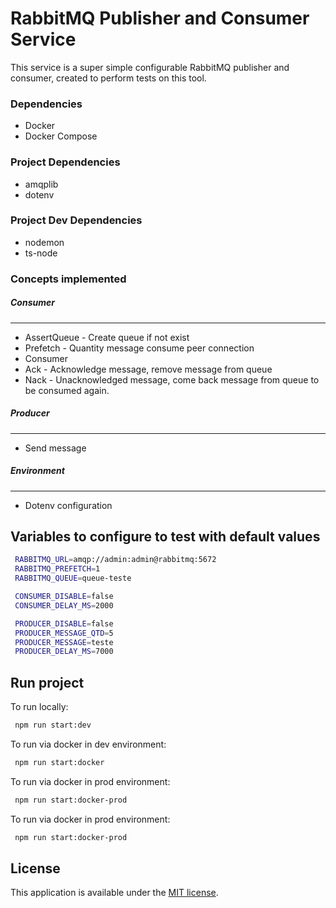 # RabbitMQ Publisher and Consumer Service
This service is a super simple configurable RabbitMQ publisher and consumer, created to perform tests on this tool.


### Dependencies
* Docker
* Docker Compose

### Project Dependencies
* amqplib
* dotenv

### Project Dev Dependencies
* nodemon
* ts-node

### Concepts implemented


##### Consumer
---

* AssertQueue - Create queue if not exist
* Prefetch - Quantity message consume peer connection 
* Consumer
* Ack - Acknowledge message, remove message from queue
* Nack - Unacknowledged message, come back message from queue to be consumed again.

##### Producer
---

* Send message

##### Environment
---

* Dotenv configuration

## Variables to configure to test with default values

 ```bash
  RABBITMQ_URL=amqp://admin:admin@rabbitmq:5672
  RABBITMQ_PREFETCH=1
  RABBITMQ_QUEUE=queue-teste

  CONSUMER_DISABLE=false
  CONSUMER_DELAY_MS=2000

  PRODUCER_DISABLE=false
  PRODUCER_MESSAGE_QTD=5
  PRODUCER_MESSAGE=teste
  PRODUCER_DELAY_MS=7000
```

## Run project

To run locally:

 ```bash
  npm run start:dev
```

To run via docker in dev environment:

 ```bash
  npm run start:docker
```

To run via docker in prod environment:

 ```bash
  npm run start:docker-prod
```

To run via docker in prod environment:

 ```bash
  npm run start:docker-prod
```

## License

This application is available under the
[MIT license](https://opensource.org/licenses/MIT).







  
